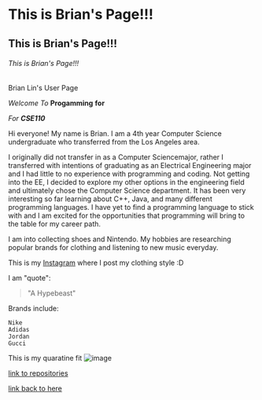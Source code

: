 # This is Brian's Page!!!
## This is Brian's Page!!!
###### This is Brian's Page!!!

Brian Lin's User Page

*Welcome*
_To_
**Progamming**
__for__

_For **CSE110**_

Hi everyone!
My name is Brian. I am a 4th year Computer Science undergraduate who transferred from the Los Angeles area.

I originally did not transfer in as a Computer Sciencemajor, rather I transferred with intentions of graduating as an Electrical Engineering major and I had little to no experience with programming and coding. Not getting into the EE, I decided to explore my other options in the engineering field and ultimately chose the Computer Science department. It has been very interesting so far learning about C++, Java, and many different programming languages. I have yet to find a programming language to stick with and I am excited for the opportunities that programming will bring to the table for my career path.

I am into collecting shoes and Nintendo. My hobbies are researching popular brands for clothing and listening to new music everyday. 

This is my [Instagram](https://www.instagram.com/lin_ister/) where I post my clothing style :D


I am "quote": 

> "A Hypebeast"

Brands include:
```
Nike
Adidas
Jordan
Gucci
```
This is my quaratine fit
![image](./Users/linister/Downloads/IMG_7052.JPG)

[link to repositories](https://github.com/lin-ister/lin-ister.github.io.git)

[link back to here](./README.md)
